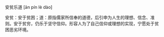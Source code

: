 

安贫乐道 [ān pín lè dào]

安贫：安于贫困；道：原指儒家所信奉的道德，后引申为人生的理想、信念、准则。安于贫穷，仍乐于坚守信仰。形容人为了自己信仰或理想的实现，宁愿处于贫困恶劣环境。